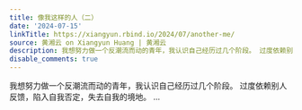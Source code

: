 ```yaml
---
title: 像我这样的人（二）
date: '2024-07-15'
linkTitle: https://xiangyun.rbind.io/2024/07/another-me/
source: 黄湘云 on Xiangyun Huang | 黄湘云
description: 我想努力做一个反潮流而动的青年，我认识自己经历过几个阶段。 过度依赖别人反馈，陷入自我否定，失去自我的境地。 ...
disable_comments: true
---
```

我想努力做一个反潮流而动的青年，我认识自己经历过几个阶段。 过度依赖别人反馈，陷入自我否定，失去自我的境地。 ...